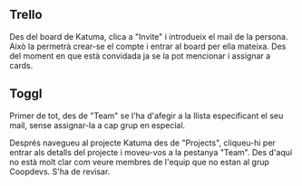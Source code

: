 ## Trello

Des del board de Katuma, clica a "Invite" i introdueix el mail de la persona. Això la permetrà crear-se el compte i entrar al board per ella mateixa. Des del moment en que està convidada ja se la pot mencionar i assignar a cards.

## Toggl

Primer de tot, des de "Team" se l'ha d'afegir a la llista especificant el seu mail, sense assignar-la a cap grup en especial.

Després navegueu al projecte Katuma des de "Projects", cliqueu-hi per entrar als detalls del projecte i moveu-vos a la pestanya "Team". Des d'aquí no està molt clar com veure membres de l'equip que no estan al grup Coopdevs. S'ha de revisar.